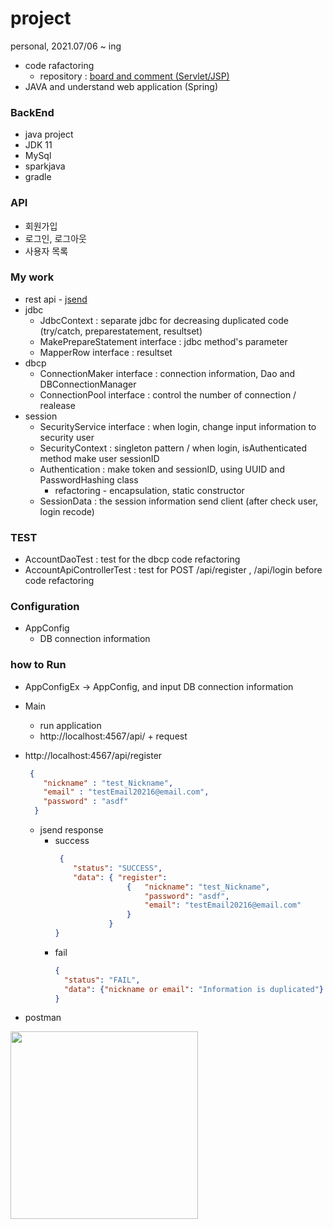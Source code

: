
# project
personal, 2021.07/06 ~ ing
* code rafactoring 
  * repository : [board and comment (Servlet/JSP)](https://github.com/sunhwa-kim/servlet-JSP-board-and-comment)
* JAVA and understand web application (Spring)

### BackEnd
* java project
* JDK 11
* MySql 
* sparkjava
* gradle

### API
* 회원가입 
* 로그인, 로그아웃 
* 사용자 목록

### My work
* rest api - [jsend](https://github.com/omniti-labs/jsend)
* jdbc
  * JdbcContext : separate jdbc for decreasing duplicated code (try/catch, preparestatement, resultset) 
  * MakePrepareStatement interface : jdbc method's parameter
  * MapperRow interface : resultset
* dbcp 
  * ConnectionMaker interface : connection information, Dao and DBConnectionManager
  * ConnectionPool interface : control the number of connection / realease 
* session 
  * SecurityService interface : when login, change input information to security user
  * SecurityContext : singleton pattern / when login, isAuthenticated method make user sessionID
  * Authentication : make token and sessionID, using UUID and PasswordHashing class
    * refactoring - encapsulation, static constructor
  * SessionData : the session information send client (after check user, login recode) 
  
### TEST
* AccountDaoTest : test for the dbcp code refactoring
* AccountApiControllerTest : test for POST /api/register , /api/login before code refactoring


### Configuration
* AppConfig
  * DB connection information
  
### how to Run
* AppConfigEx -> AppConfig, and input DB connection information
* Main
  * run application 
  * http://localhost:4567/api/ + request
* http://localhost:4567/api/register
    ~~~json
     {
        "nickname" : "test_Nickname",
        "email" : "testEmail20216@email.com",
        "password" : "asdf"
      }
    ~~~
  * jsend response
    * success
      ~~~json
       {
          "status": "SUCCESS",
          "data": { "register": 
                      {   "nickname": "test_Nickname",
                          "password": "asdf",
                          "email": "testEmail20216@email.com" 
                      }
                  }
      }
      ~~~
    * fail
      ~~~json
      {
        "status": "FAIL",
        "data": {"nickname or email": "Information is duplicated"}
      }
      ~~~

* postman
<div style="inline;">
<img src="https://user-images.githubusercontent.com/66774973/125237068-0b1f6e80-e320-11eb-8183-1edcca884485.PNG" width="300"> 
</div>
<div style="inline;">
</div>
